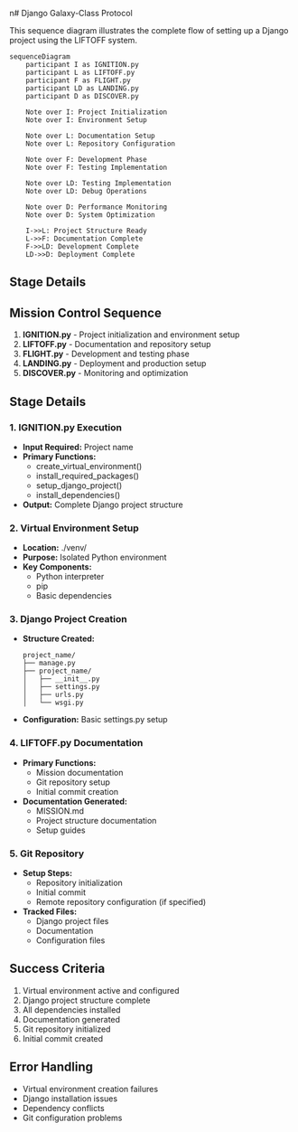 n# Django Galaxy-Class Protocol

This sequence diagram illustrates the complete flow of setting up a Django project using the LIFTOFF system.

```mermaid
sequenceDiagram
    participant I as IGNITION.py
    participant L as LIFTOFF.py
    participant F as FLIGHT.py
    participant LD as LANDING.py
    participant D as DISCOVER.py

    Note over I: Project Initialization
    Note over I: Environment Setup
    
    Note over L: Documentation Setup
    Note over L: Repository Configuration
    
    Note over F: Development Phase
    Note over F: Testing Implementation
    
    Note over LD: Testing Implementation
    Note over LD: Debug Operations
    
    Note over D: Performance Monitoring
    Note over D: System Optimization

    I->>L: Project Structure Ready
    L->>F: Documentation Complete
    F->>LD: Development Complete
    LD->>D: Deployment Complete
```

## Stage Details

## Mission Control Sequence

1. **IGNITION.py** - Project initialization and environment setup
2. **LIFTOFF.py** - Documentation and repository setup
3. **FLIGHT.py** - Development and testing phase
4. **LANDING.py** - Deployment and production setup
5. **DISCOVER.py** - Monitoring and optimization

## Stage Details

### 1. IGNITION.py Execution
- **Input Required:** Project name
- **Primary Functions:**
  - create_virtual_environment()
  - install_required_packages()
  - setup_django_project()
  - install_dependencies()
- **Output:** Complete Django project structure

### 2. Virtual Environment Setup
- **Location:** ./venv/
- **Purpose:** Isolated Python environment
- **Key Components:**
  - Python interpreter
  - pip
  - Basic dependencies

### 3. Django Project Creation
- **Structure Created:**
  ```
  project_name/
  ├── manage.py
  ├── project_name/
  │   ├── __init__.py
  │   ├── settings.py
  │   ├── urls.py
  │   └── wsgi.py
  ```
- **Configuration:** Basic settings.py setup

### 4. LIFTOFF.py Documentation
- **Primary Functions:**
  - Mission documentation
  - Git repository setup
  - Initial commit creation
- **Documentation Generated:**
  - MISSION.md
  - Project structure documentation
  - Setup guides

### 5. Git Repository
- **Setup Steps:**
  - Repository initialization
  - Initial commit
  - Remote repository configuration (if specified)
- **Tracked Files:**
  - Django project files
  - Documentation
  - Configuration files

## Success Criteria
1. Virtual environment active and configured
2. Django project structure complete
3. All dependencies installed
4. Documentation generated
5. Git repository initialized
6. Initial commit created

## Error Handling
- Virtual environment creation failures
- Django installation issues
- Dependency conflicts
- Git configuration problems
